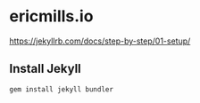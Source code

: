 # ericmills.io

https://jekyllrb.com/docs/step-by-step/01-setup/

## Install Jekyll

```bash
gem install jekyll bundler
```
